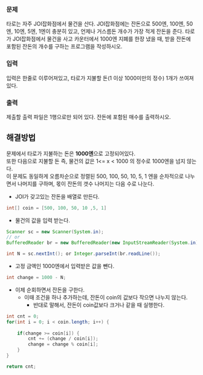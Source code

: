### 문제
타로는 자주 JOI잡화점에서 물건을 산다. JOI잡화점에는 잔돈으로 500엔, 100엔, 50엔, 10엔, 5엔, 1엔이 충분히 있고, 언제나 거스름돈 개수가 가장 적게 잔돈을 준다. 타로가 JOI잡화점에서 물건을 사고 카운터에서 1000엔 지폐를 한장 냈을 때, 받을 잔돈에 포함된 잔돈의 개수를 구하는 프로그램을 작성하시오.

### 입력
입력은 한줄로 이루어져있고, 타로가 지불할 돈(1 이상 1000미만의 정수) 1개가 쓰여져있다.

### 출력
제출할 출력 파일은 1행으로만 되어 있다. 잔돈에 포함된 매수를 출력하시오.


## 해결방법
문제에서 타로가 지불하는 돈은 **1000엔**으로 고정되어있다.    
또한 다음으로 지불할 돈 즉, 물건의 값은 1<= x < 1000 의 정수로 1000엔을 넘지 않는다.    
이 문제도 동일하게 오름차순으로 정렬된 500, 100, 50, 10, 5, 1 엔을 순차적으로 나누면서 나머지를 구하며, 몫이 잔돈의 갯수 나머지는 다음 수로 나눈다.   

- JOI가 갖고있는 잔돈을 배열로 만든다.
```java
int[] coin = [500, 100, 50, 10 ,5, 1]
```
- 물건의 값을 입력 받는다. 
```java
Scanner sc = new Scanner(System.in);
// or
BufferedReader br = new BufferedReader(new InputStreamReader(System.in));

int N = sc.nextInt(); or Integer.parseInt(br.readLine());
```
- 고정 금액인 1000엔에서 입력받은 값을 뺀다.
```java
int change = 1000 - N; 
```
- 이제 순회하면서 잔돈을 구한다.
  - 이때 조건을 하나 추가하는데, 잔돈이 coin의 값보다 작으면 나누지 않는다.
    - 반대로 말해서, 잔돈이 coin값보다 크거나 같을 때 실행한다.
```java
int cnt = 0;
for(int i = 0; i < coin.length; i++) {
    
    if(change >= coin[i]) {
        cnt += (change / coin[i]);
        change = change % coin[i];
    }
}

return cnt;
```